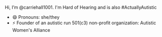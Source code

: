 Hi, I’m @carriehall1001. I'm Hard of Hearing and is also #ActuallyAutistic
- 😄 Pronouns: she/they
- ⚡ Founder of an autistic run 501(c3) non-profit organization: Autistic Women's Alliance

<!---
carriehall1001/carriehall1001 is a ✨ special ✨ repository because its `README.md` (this file) appears on your GitHub profile.
You can click the Preview link to take a look at your changes.
--->
